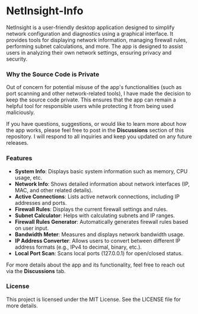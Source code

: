 # NetInsight-Info

NetInsight is a user-friendly desktop application designed to simplify network configuration and diagnostics using a graphical interface. It provides tools for displaying network information, managing firewall rules, performing subnet calculations, and more. The app is designed to assist users in analyzing their own network settings, ensuring privacy and security.

### Why the Source Code is Private

Out of concern for potential misuse of the app's functionalities (such as port scanning and other network-related tools), I have made the decision to keep the source code private. This ensures that the app can remain a helpful tool for responsible users while protecting it from being used maliciously.

If you have questions, suggestions, or would like to learn more about how the app works, please feel free to post in the **Discussions** section of this repository. I will respond to all inquiries and keep you updated on any future releases.

### Features

- **System Info**: Displays basic system information such as memory, CPU usage, etc.
- **Network Info**: Shows detailed information about network interfaces (IP, MAC, and other related details).
- **Active Connections**: Lists active network connections, including IP addresses and ports.
- **Firewall Rules**: Displays the current firewall settings and rules.
- **Subnet Calculator**: Helps with calculating subnets and IP ranges.
- **Firewall Rules Generator**: Automatically generates firewall rules based on user input.
- **Bandwidth Meter**: Measures and displays network bandwidth usage.
- **IP Address Converter**: Allows users to convert between different IP address formats (e.g., IPv4 to decimal, binary, etc.).
- **Local Port Scan**: Scans local ports (127.0.0.1) for open/closed status.

For more details about the app and its functionality, feel free to reach out via the **Discussions** tab.

### License

This project is licensed under the MIT License. See the LICENSE file for more details.
